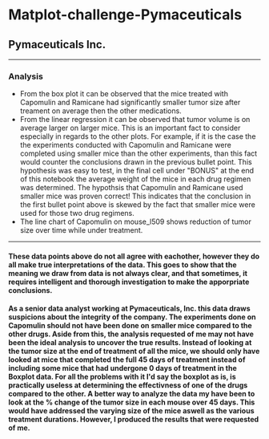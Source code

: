 # Matplot-challenge-Pymaceuticals

## Pymaceuticals Inc.
---

### Analysis

- From the box plot it can be observed that the mice treated with Capomulin and Ramicane had significantly smaller tumor size after treament on average then the other medications. 
- From the linear regression it can be observed that tumor volume is on average larger on larger mice. This is an important fact to consider especially in regards to the other plots. For example, if it is the case the the experiments conducted with Capomulin and Ramicane were completed using smaller mice than the other experiments, than this fact would counter the conclusions drawn in the previous bullet point. This hypothesis was easy to test, in the final cell under "BONUS" at the end of this notebook the average weight of the mice in each drug regimen was determined. The hypothsis that Capomulin and Ramicane used smaller mice was proven correct! This indicates that the conclusion in the first bullet point above is skewed by the fact that smaller mice were used for those two drug regimens. 
- The line chart of Capomulin on mouse_l509 shows reduction of tumor size over time while under treatment.
---
#### These data points above do not all agree with eachother, however they do all make true interpretations of the data. This goes to show that the meaning we draw from data is not always clear, and that sometimes, it requires intelligent and thorough investigation to make the apporpriate conclusions.

#### As a senior data analyst working at  Pymaceuticals, Inc. this data draws suspicions about the integrity of the company. The experiments done on Capomulin should not have been done on smaller mice compared to the other drugs. Aside from this, the analysis requested of me may not have been the ideal analysis to uncover the true results. Instead of looking at the tumor size at the end of treatment of all the mice, we should only have looked at mice that completed the full 45 days of treatment instead of including some mice that had undergone 0 days of treatment in the Boxplot data. For all the problems with it I'd say the boxplot as is, is practically useless at determining the effectivness of one of the drugs compared to the other. A better way to analyze the data my have been to look at the % change of the tumor size in each mouse over 45 days. This would have addressed the varying size of the mice aswell as the various treatment durations. However, I produced the results that were requested of me. 
 
